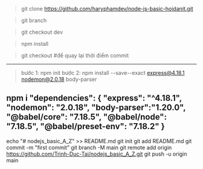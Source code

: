 > git clone https://github.com/haryphamdev/node-js-basic-hoidanit.git

> git branch

> git checkout dev

> npm install

> git checkout <id-commit>      #để quay lại thời điểm commit

-------------------------------
> bước 1: npm init
> bước 2: npm install --save--exact express@4.18.1 nodemon@2.0.18 body-parser

npm i
"dependencies": {
    "express": "^4.18.1",
    "nodemon": "2.0.18",
    "body-parser":"1.20.0",
    "@babel/core": "7.18.5",
    "@babel/node": "7.18.5",
    "@babel/preset-env": "7.18.2"
  }
--------------------------------

echo "# nodejs_basic_A_Z" >> README.md
git init
git add README.md
git commit -m "first commit"
git branch -M main
git remote add origin https://github.com/Trinh-Duc-Tai/nodejs_basic_A_Z.git
git push -u origin main